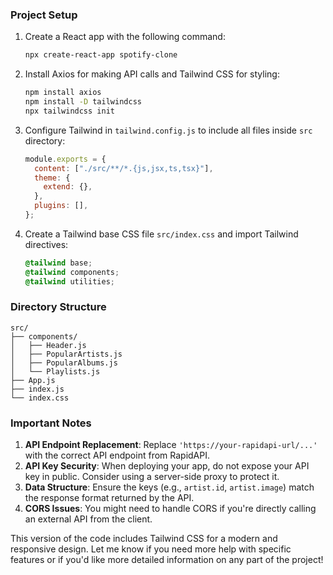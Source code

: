 ### Project Setup
1. Create a React app with the following command:
   ```bash
   npx create-react-app spotify-clone
   ```
2. Install Axios for making API calls and Tailwind CSS for styling:
   ```bash
   npm install axios
   npm install -D tailwindcss
   npx tailwindcss init
   ```
3. Configure Tailwind in `tailwind.config.js` to include all files inside `src` directory:
   ```javascript
   module.exports = {
     content: ["./src/**/*.{js,jsx,ts,tsx}"],
     theme: {
       extend: {},
     },
     plugins: [],
   };
   ```

4. Create a Tailwind base CSS file `src/index.css` and import Tailwind directives:
   ```css
   @tailwind base;
   @tailwind components;
   @tailwind utilities;
   ```


### Directory Structure
```
src/
├── components/
│   ├── Header.js
│   ├── PopularArtists.js
│   ├── PopularAlbums.js
│   └── Playlists.js
├── App.js
├── index.js
└── index.css
```

### Important Notes
1. **API Endpoint Replacement**: Replace `'https://your-rapidapi-url/...'` with the correct API endpoint from RapidAPI.
2. **API Key Security**: When deploying your app, do not expose your API key in public. Consider using a server-side proxy to protect it.
3. **Data Structure**: Ensure the keys (e.g., `artist.id`, `artist.image`) match the response format returned by the API.
4. **CORS Issues**: You might need to handle CORS if you're directly calling an external API from the client.

This version of the code includes Tailwind CSS for a modern and responsive design. Let me know if you need more help with specific features or if you'd like more detailed information on any part of the project!
